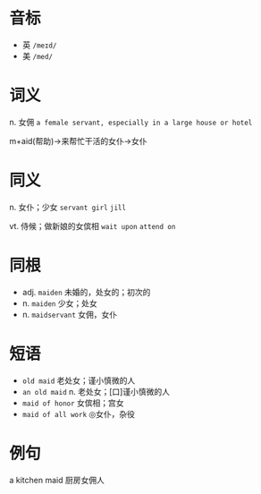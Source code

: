 # 音标

- 英 `/meɪd/`
- 美 `/med/`

# 词义

n. 女佣
`a female servant, especially in a large house or hotel`



m+aid(帮助)→来帮忙干活的女仆→女仆

# 同义

n. 女仆；少女
`servant girl` `jill`

vt. 侍候；做新娘的女傧相
`wait upon` `attend on`

# 同根

- adj. `maiden` 未婚的，处女的；初次的
- n. `maiden` 少女；处女
- n. `maidservant` 女佣，女仆

# 短语

- `old maid` 老处女；谨小慎微的人
- `an old maid` n. 老处女；[口]谨小慎微的人
- `maid of honor` 女傧相；宫女
- `maid of all work` ◎女仆，杂役

# 例句

a kitchen maid
厨房女佣人



